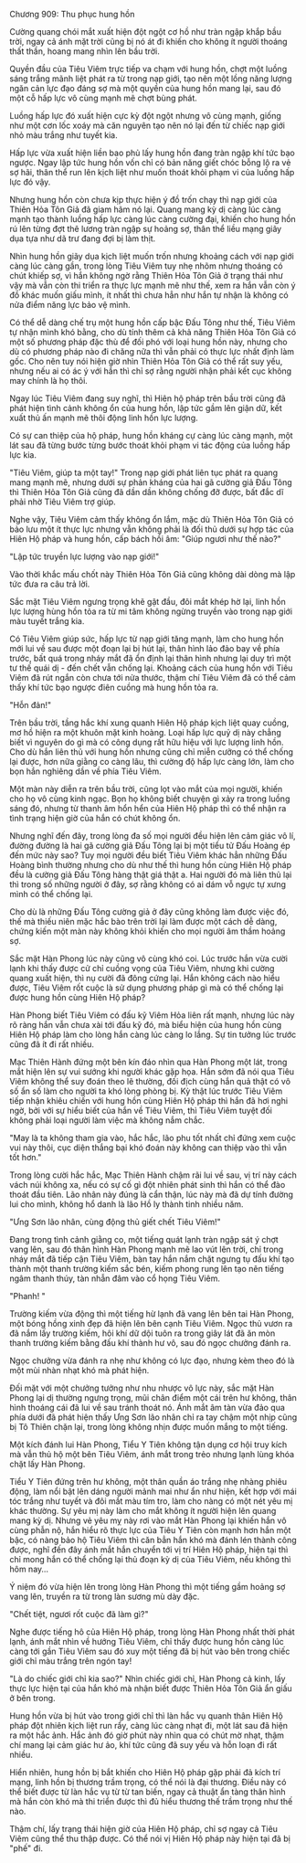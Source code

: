 




Chương 909: Thu phục hung hồn




Cường quang chói mắt xuất hiện đột ngột cơ hồ như tràn ngập khắp bầu trời, ngay cả ánh mặt trời cũng bị nó át đi khiến cho không ít người thoáng thất thần, hoang mang nhìn lên bầu trời.

Quyền đầu của Tiêu Viêm trực tiếp va chạm với hung hồn, chợt một luồng sáng trắng mãnh liệt phát ra từ trong nạp giới, tạo nên một lồng năng lượng ngăn cản lực đạo đáng sợ mà một quyền của hung hồn mang lại, sau đó một cỗ hấp lực vô cùng mạnh mẽ chợt bùng phát.

Luồng hấp lực đó xuất hiện cực kỳ đột ngột nhưng vô cùng mạnh, giống như một cơn lốc xoáy mà căn nguyên tạo nên nó lại đến từ chiếc nạp giới nhỏ màu trắng như tuyết kia.

Hấp lực vừa xuất hiện liền bao phủ lấy hung hồn đang tràn ngập khí tức bạo ngược. Ngay lập tức hung hồn vốn chỉ có bản năng giết chóc bỗng lộ ra vẻ sợ hãi, thân thể run lên kịch liệt như muốn thoát khỏi phạm vi của luồng hấp lực đó vậy.

Nhưng hung hồn còn chưa kịp thực hiện ý đồ trốn chạy thì nạp giới của Thiên Hỏa Tôn Giả đã giam hãm nó lại. Quang mang kỳ dị càng lúc càng mạnh tạo thành luồng hấp lực càng lúc càng cường đại, khiến cho hung hồn rú lên từng đợt thê lương tràn ngập sự hoảng sợ, thân thể liều mạng giãy dụa tựa như dã trư đang đợi bị làm thịt.

Nhìn hung hồn giãy dụa kịch liệt muốn trốn nhưng khoảng cách với nạp giới càng lúc càng gần, trong lòng Tiêu Viêm tuy nhẹ nhõm nhưng thoáng có chút khiếp sợ, vì hắn không ngờ rằng Thiên Hỏa Tôn Giả ở trạng thái như vậy mà vẫn còn thi triển ra thực lực mạnh mẽ như thế, xem ra hắn vẫn còn ý đồ khác muốn giấu mình, ít nhất thì chưa hẳn như hắn tự nhận là không có nửa điểm năng lực bảo vệ mình.

Có thể dễ dàng chế trụ một hung hồn cấp bậc Đấu Tông như thế, Tiêu Viêm tự nhận mình khó bằng, cho dù tính thêm cả khả năng Thiên Hỏa Tôn Giả có một số phương pháp đặc thù để đối phó với loại hung hồn này, nhưng cho dù có phương pháp nào đi chăng nữa thì vẫn phải có thực lực nhất định làm gốc. Cho nên tuy nói hiện giờ nhìn Thiên Hỏa Tôn Giả có thể rất suy yếu, nhưng nếu ai có ác ý với hắn thì chỉ sợ rằng người nhận phải kết cục không may chính là họ thôi.

Ngay lúc Tiêu Viêm đang suy nghĩ, thì Hiên hộ pháp trên bầu trời cũng đã phát hiện tình cảnh không ổn của hung hồn, lập tức gầm lên giận dữ, kết xuất thủ ấn mạnh mẽ thôi động linh hồn lực lượng.

Có sự can thiệp của hộ pháp, hung hồn kháng cự càng lúc càng mạnh, một lát sau đã từng bước từng bước thoát khỏi phạm vi tác động của luồng hấp lực kia.

"Tiêu Viêm, giúp ta một tay!" Trong nạp giới phát liên tục phát ra quang mang mạnh mẽ, nhưng dưới sự phản kháng của hai gã cường giả Đấu Tông thì Thiên Hỏa Tôn Giả cũng đã dần dần không chống đỡ được, bất đắc dĩ phải nhờ Tiêu Viêm trợ giúp.

Nghe vậy, Tiêu Viêm cảm thấy không ổn lắm, mặc dù Thiên Hỏa Tôn Giả có bảo lưu một ít thực lực nhưng vẫn không phải là đối thủ dưới sự hợp tác của Hiên Hộ pháp và hung hồn, cấp bách hồi âm: "Giúp ngươi như thế nào?"

"Lập tức truyền lực lượng vào nạp giới!"

Vào thời khắc mấu chốt này Thiên Hỏa Tôn Giả cũng không dài dòng mà lập tức đưa ra câu trả lời.

Sắc mặt Tiêu Viêm ngưng trọng khẽ gật đầu, đôi mắt khép hờ lại, linh hồn lực lượng hùng hồn tỏa ra từ mi tâm không ngừng truyền vào trong nạp giới màu tuyết trắng kia.

Có Tiêu Viêm giúp sức, hấp lực từ nạp giới tăng mạnh, làm cho hung hồn mới lui về sau được một đoạn lại bị hút lại, thân hình lảo đảo bay về phía trước, bất quá trong nháy mắt đã ổn định lại thân hình nhưng lại duy trì một tư thế quái dị - đến chết vẫn chống lại. Khoảng cách của hung hồn với Tiêu Viêm đã rút ngắn còn chưa tới nửa thước, thậm chí Tiêu Viêm đã có thể cảm thấy khí tức bạo ngược điên cuồng mà hung hồn tỏa ra.

"Hỗn đản!"

Trên bầu trời, tầng hắc khí xung quanh Hiên Hộ pháp kịch liệt quay cuồng, mơ hồ hiện ra một khuôn mặt kinh hoàng. Loại hấp lực quỷ dị này chẳng biết vì nguyên do gì mà có công dụng rất hữu hiệu với lực lượng linh hồn. Cho dù hắn liên thủ với hung hồn nhưng cũng chỉ miễn cưỡng có thể chống lại được, hơn nữa giằng co càng lâu, thì cường độ hấp lực càng lớn, làm cho bọn hắn nghiêng dần về phía Tiêu Viêm.

Một màn này diễn ra trên bầu trời, cũng lọt vào mắt của mọi người, khiến cho họ vô cùng kinh ngạc. Bọn họ không biết chuyện gì xảy ra trong luồng sáng đó, nhưng từ thanh âm hổn hển của Hiên Hộ pháp thì có thể nhận ra tình trạng hiện giờ của hắn có chút không ổn.

Nhưng nghĩ đến đây, trong lòng đa số mọi người đều hiện lên cảm giác vô lí, đường đường là hai gã cường giả Đấu Tông lại bị một tiểu tử Đấu Hoàng ép đến mức này sao? Tuy mọi người đều biết Tiêu Viêm khác hẳn những Đấu Hoàng bình thường nhưng cho dù như thế thì hung hồn cùng Hiên Hộ pháp đều là cường giả Đấu Tông hàng thật giá thật a. Hai người đó mà liên thủ lại thì trong số những người ở đây, sợ rằng không có ai dám vỗ ngực tự xưng mình có thể chống lại.

Cho dù là những Đấu Tông cường giả ở đây cũng không làm được việc đó, thế mà thiếu niên mặc hắc bào trên trời lại làm được một cách dễ dàng, chứng kiến một màn này không khỏi khiến cho mọi người âm thầm hoảng sợ.

Sắc mặt Hàn Phong lúc này cũng vô cùng khó coi. Lúc trước hắn vừa cười lạnh khi thấy được cử chỉ cuồng vọng của Tiêu Viêm, nhưng khi cường quang xuất hiện, thì nụ cười đã đông cứng lại. Hắn không cách nào hiểu được, Tiêu Viêm rốt cuộc là sử dụng phương pháp gì mà có thể chống lại được hung hồn cùng Hiên Hộ pháp?

Hàn Phong biết Tiêu Viêm có đấu kỹ Viêm Hỏa liên rất mạnh, nhưng lúc này rõ ràng hắn vẫn chưa xài tới đấu kỹ đó, mà biểu hiện của hung hồn cùng Hiên Hộ pháp làm cho lòng hắn càng lúc càng lo lắng. Sự tin tưởng lúc trước cũng đã ít đi rất nhiều.

Mạc Thiên Hành đứng một bên kín đáo nhìn qua Hàn Phong một lát, trong mắt hiện lên sự vui sướng khi người khác gặp họa. Hắn sớm đã nói qua Tiêu Viêm không thể suy đoán theo lẽ thường, đối địch cùng hắn quả thật có vô số ẩn số làm cho người ta khó lòng phòng bị. Kỳ thật lúc trước Tiêu Viêm tiếp nhận khiêu chiến với hung hồn cùng Hiên Hộ pháp thì hắn đã hơi nghi ngờ, bởi với sự hiểu biết của hắn về Tiêu Viêm, thì Tiêu Viêm tuyệt đối không phải loại người làm việc mà không nắm chắc.

"May là ta không tham gia vào, hắc hắc, lão phu tốt nhất chỉ đứng xem cuộc vui này thôi, cục diện thắng bại khó đoán này không can thiệp vào thì vẫn tốt hơn."

Trong lòng cười hắc hắc, Mạc Thiên Hành chậm rãi lui về sau, vị trí này cách vách núi không xa, nếu có sự cố gì đột nhiên phát sinh thì hắn có thể đào thoát đầu tiên. Lão nhân này đúng là cẩn thận, lúc này mà đã dự tính đường lui cho mình, không hổ danh là lão Hồ ly thành tinh nhiều năm.

"Ưng Sơn lão nhân, cùng động thủ giết chết Tiêu Viêm!"

Đang trong tình cảnh giằng co, một tiếng quát lạnh tràn ngập sát ý chợt vang lên, sau đó thân hình Hàn Phong mạnh mẽ lao vút lên trời, chỉ trong nháy mắt đã tiếp cận Tiêu Viêm, bàn tay hắn nắm chặt ngưng tụ đấu khí tạo thành một thanh trường kiếm sắc bén, kiếm phong rung lên tạo nên tiếng ngâm thanh thúy, tàn nhẫn đâm vào cổ họng Tiêu Viêm.

"Phanh! "

Trường kiếm vừa động thì một tiếng hừ lạnh đã vang lên bên tai Hàn Phong, một bóng hồng xinh đẹp đã hiện lên bên cạnh Tiêu Viêm. Ngọc thủ vươn ra đã nắm lấy trường kiếm, hôi khí dữ dội tuôn ra trong giây lát đã ăn mòn thanh trường kiếm bằng đấu khí thành hư vô, sau đó ngọc chưởng đánh ra.

Ngọc chưởng vừa đánh ra nhẹ như không có lực đạo, nhưng kèm theo đó là một mùi nhàn nhạt khó mà phát hiện.

Đối mặt với một chưởng tưởng như nhu nhược vô lực này, sắc mặt Hàn Phong lại dị thường ngưng trọng, mũi chân điểm một cái trên hư không, thân hình thoáng cái đã lui về sau tránh thoát nó. Ánh mắt âm tàn vừa đảo qua phía dưới đã phát hiện thấy Ưng Sơn lão nhân chỉ ra tay chậm một nhịp cũng bị Tô Thiên chặn lại, trong lòng không nhịn được muốn mắng to một tiếng.

Một kích đánh lui Hàn Phong, Tiểu Y Tiên không tận dụng cơ hội truy kích mà vẫn thủ hộ một bên Tiêu Viêm, ánh mắt trong trẻo nhưng lạnh lùng khóa chặt lấy Hàn Phong.

Tiểu Y Tiên đứng trên hư không, một thân quần áo trắng nhẹ nhàng phiêu động, làm nổi bật lên dáng người mảnh mai như ẩn như hiện, kết hợp với mái tóc trắng như tuyết và đôi mắt màu tím tro, làm cho nàng có một nét yêu mị khác thường. Sự yêu mị này làm cho mắt không ít người hiện lên quang mang kỳ dị. Nhưng vẻ yêu mỵ này rơi vào mắt Hàn Phong lại khiến hắn vô cùng phẫn nộ, hắn hiểu rõ thực lực của Tiêu Y Tiên còn mạnh hơn hắn một bậc, có nàng bảo hộ Tiêu Viêm thì căn bẳn hắn khó mà đánh lén thành công được, nghĩ đến đây ánh mắt hắn chuyển tới vị trí Hiên Hộ pháp, hiện tại thì chỉ mong hắn có thể chống lại thủ đoạn kỳ dị của Tiêu Viêm, nếu không thì hôm nay…

Ý niệm đó vừa hiện lên trong lòng Hàn Phong thì một tiếng gầm hoảng sợ vang lên, truyền ra từ trong làn sương mù dày đặc.

"Chết tiệt, ngươi rốt cuộc đã làm gì?"

Nghe được tiếng hô của Hiên Hộ pháp, trong lòng Hàn Phong nhất thời phát lạnh, ánh mắt nhìn về hướng Tiêu Viêm, chỉ thấy được hung hồn càng lúc càng tới gần Tiêu Viêm sau đó xuy một tiếng đã bị hút vào bên trong chiếc giới chỉ màu trắng trên ngón tay!

"Là do chiếc giới chỉ kia sao?" Nhìn chiếc giới chỉ, Hàn Phong cả kinh, lấy thực lực hiện tại của hắn khó mà nhận biết được Thiên Hỏa Tôn Giả ẩn giấu ở bên trong.

Hung hồn vừa bị hút vào trong giới chỉ thì làn hắc vụ quanh thân Hiên Hộ pháp đột nhiên kịch liệt run rẩy, càng lúc càng nhạt đi, một lát sau đã hiện ra một hắc ảnh. Hắc ảnh đó giờ phút này nhìn qua có chút mờ nhạt, thậm chí mang lại cảm giác hư ảo, khí tức cũng đã suy yếu và hỗn loạn đi rất nhiều.

Hiển nhiên, hung hồn bị bắt khiến cho Hiên Hộ pháp gặp phải đả kích trí mạng, linh hồn bị thương trầm trọng, có thể nói là đại thương. Điều này có thể biết được từ làn hắc vụ từ từ tan biến, ngay cả thuật ẩn tàng thân hình mà hắn còn khó mà thi triển được thì đủ hiểu thương thế trầm trọng như thế nào.

Thậm chí, lấy trạng thái hiện giờ của Hiên Hộ pháp, chỉ sợ ngay cả Tiêu Viêm cũng thể thu thập được. Có thể nói vị Hiên Hộ pháp này hiện tại đã bị "phế" đi.




